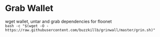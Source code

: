 # Grab Wallet

wget wallet, untar and grab dependencies for floonet  
```bash -c "$(wget -O - https://raw.githubusercontent.com/buzzkillb/grinwall/master/grin.sh)"```
